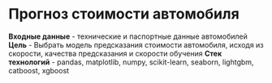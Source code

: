 # Прогноз стоимости автомобиля

**Входные данные** - технические и паспортные данные автомобилей<br>
**Цель** - Выбрать модель предсказания стоимости автомобиля, исходя из скорости, качества предсказания и скорости обучения
**Стек технологий** - pandas, matplotlib, numpy, scikit-learn, seaborn, lightgbm, catboost, xgboost
